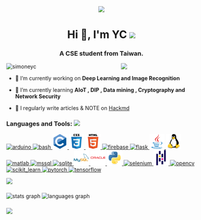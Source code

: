 <!--
**simoneyc/simoneyc** is a ✨ _special_ ✨ repository because its `README.md` (this file) appears on your GitHub profile.

Here are some ideas to get you started:

- 🔭 I’m currently working on ...
- 🌱 I’m currently learning ...
- 👯 I’m looking to collaborate on ...
- 🤔 I’m looking for help with ...
- 💬 Ask me about ...
- 📫 How to reach me: ...
- 😄 Pronouns: ...
- ⚡ Fun fact: ...
-->

<div id="header" align="center">
  <img src="https://media.giphy.com/media/v1.Y2lkPTc5MGI3NjExdGZ6dHJjZGdnM3hwYW4za21lajdiMjhueHdhaXB6NmFqMm84cWplciZlcD12MV9pbnRlcm5hbF9naWZfYnlfaWQmY3Q9cw/DKyjRV7y5AcOswAlBr/giphy.gif" width="300"/>
</div>
<h1 align="center">Hi 👋, I'm YC
<img src="https://media.giphy.com/media/v1.Y2lkPTc5MGI3NjExeDV6enk2dzZrZGxia2RpMXNyYmkyaTVveHR2MjB6Y2ZoOGM2MjRseSZlcD12MV9pbnRlcm5hbF9naWZfYnlfaWQmY3Q9cw/t6Kf2qs5fgWiAlOig5/giphy.gif" width="50"/>
</h1>

<h3 align="center">A CSE student from Taiwan.</h3>
<p align="left"> <img align="right" src="https://media.giphy.com/media/v1.Y2lkPTc5MGI3NjExMTdweXd4c2loazF2ZjkweXU1YjJ0M2I0djJ3bHl4Z3gzMXBoOW80byZlcD12MV9pbnRlcm5hbF9naWZfYnlfaWQmY3Q9cw/cL117RnDXqzQmyI5Be/giphy.gif" width="200"/><img src="https://komarev.com/ghpvc/?username=simoneyc&label=Profile%20views&color=0e75b6&style=flat" alt="simoneyc" /> </p>

- 🔭 I’m currently working on **Deep Learning and Image Recognition**

- 🌱 I’m currently learning **AIoT , DIP , Data mining , Cryptography and Network Security**

- 📝 I regularly write articles & NOTE on [Hackmd](https://hackmd.io/@simoneYC)

<h3 align="left">Languages and Tools:
<img src="https://media.giphy.com/media/v1.Y2lkPTc5MGI3NjExNTIxMXRxc2dtdmZjb3Q0c2kxNHpvdWxxMTllMWc4eWk5MDM0dzhndSZlcD12MV9pbnRlcm5hbF9naWZfYnlfaWQmY3Q9cw/tOJDs3ku2dRjVyqKLn/giphy.gif" width="100"/>

</h3>
<p align="left"> 
  <a href="https://www.arduino.cc/" target="_blank" rel="noreferrer"> <img src="https://cdn.worldvectorlogo.com/logos/arduino-1.svg" alt="arduino" width="40" height="40"/> </a> 
  <a href="https://www.gnu.org/software/bash/" target="_blank" rel="noreferrer"> <img src="https://www.vectorlogo.zone/logos/gnu_bash/gnu_bash-icon.svg" alt="bash" width="40" height="40"/> </a> 
  <a href="https://www.cprogramming.com/" target="_blank" rel="noreferrer"> <img src="https://raw.githubusercontent.com/devicons/devicon/master/icons/c/c-original.svg" alt="c" width="40" height="40"/> </a> 
  <a href="https://www.w3schools.com/css/" target="_blank" rel="noreferrer"> <img src="https://raw.githubusercontent.com/devicons/devicon/master/icons/css3/css3-original-wordmark.svg" alt="css3" width="40" height="40"/> </a> 
  <a href="https://www.w3.org/html/" target="_blank" rel="noreferrer"> <img src="https://raw.githubusercontent.com/devicons/devicon/master/icons/html5/html5-original-wordmark.svg" alt="html5" width="40" height="40"/> </a> 
  <a href="https://firebase.google.com/" target="_blank" rel="noreferrer"> <img src="https://www.vectorlogo.zone/logos/firebase/firebase-icon.svg" alt="firebase" width="40" height="40"/> </a> 
  <a href="https://flask.palletsprojects.com/" target="_blank" rel="noreferrer"> <img src="https://www.vectorlogo.zone/logos/pocoo_flask/pocoo_flask-icon.svg" alt="flask" width="40" height="40"/> </a> 
  <a href="https://www.java.com" target="_blank" rel="noreferrer"> <img src="https://raw.githubusercontent.com/devicons/devicon/master/icons/java/java-original.svg" alt="java" width="40" height="40"/> </a> 
  <a href="https://www.linux.org/" target="_blank" rel="noreferrer"> <img src="https://raw.githubusercontent.com/devicons/devicon/master/icons/linux/linux-original.svg" alt="linux" width="40" height="40"/> </a> 
  <a href="https://www.mathworks.com/" target="_blank" rel="noreferrer"> <img src="https://upload.wikimedia.org/wikipedia/commons/2/21/Matlab_Logo.png" alt="matlab" width="40" height="40"/> </a> 
  <a href="https://www.microsoft.com/en-us/sql-server" target="_blank" rel="noreferrer"> <img src="https://www.svgrepo.com/show/303229/microsoft-sql-server-logo.svg" alt="mssql" width="40" height="40"/> </a> 
  <a href="https://www.sqlite.org/" target="_blank" rel="noreferrer"> <img src="https://www.vectorlogo.zone/logos/sqlite/sqlite-icon.svg" alt="sqlite" width="40" height="40"/> </a>
  <a href="https://www.mysql.com/" target="_blank" rel="noreferrer"> <img src="https://raw.githubusercontent.com/devicons/devicon/master/icons/mysql/mysql-original-wordmark.svg" alt="mysql" width="40" height="40"/> </a> 
  <a href="https://www.oracle.com/" target="_blank" rel="noreferrer"> <img src="https://raw.githubusercontent.com/devicons/devicon/master/icons/oracle/oracle-original.svg" alt="oracle" width="40" height="40"/> </a> 
  <a href="https://www.python.org" target="_blank" rel="noreferrer"> <img src="https://raw.githubusercontent.com/devicons/devicon/master/icons/python/python-original.svg" alt="python" width="40" height="40"/> </a> 
  <a href="https://www.selenium.dev" target="_blank" rel="noreferrer"> <img src="https://raw.githubusercontent.com/detain/svg-logos/780f25886640cef088af994181646db2f6b1a3f8/svg/selenium-logo.svg" alt="selenium" width="40" height="40"/> </a> 
  <a href="https://pandas.pydata.org/" target="_blank" rel="noreferrer"> <img src="https://raw.githubusercontent.com/devicons/devicon/2ae2a900d2f041da66e950e4d48052658d850630/icons/pandas/pandas-original.svg" alt="pandas" width="40" height="40"/> </a> 
  <a href="https://opencv.org/" target="_blank" rel="noreferrer"> <img src="https://www.vectorlogo.zone/logos/opencv/opencv-icon.svg" alt="opencv" width="40" height="40"/> </a> 
  <a href="https://scikit-learn.org/" target="_blank" rel="noreferrer"> <img src="https://upload.wikimedia.org/wikipedia/commons/0/05/Scikit_learn_logo_small.svg" alt="scikit_learn" width="40" height="40"/> </a> 
  <a href="https://pytorch.org/" target="_blank" rel="noreferrer"> <img src="https://www.vectorlogo.zone/logos/pytorch/pytorch-icon.svg" alt="pytorch" width="40" height="40"/> </a> 
  <a href="https://www.tensorflow.org" target="_blank" rel="noreferrer"> <img src="https://www.vectorlogo.zone/logos/tensorflow/tensorflow-icon.svg" alt="tensorflow" width="40" height="40"/> </a></p>

<div align="left" style="display: flex;">
  <img src="https://media.giphy.com/media/v1.Y2lkPTc5MGI3NjExbHBvYXM4ZXZjejdrcHVncXNjczRrbGphbmtuMnYxNWx4dHhjMzVmbyZlcD12MV9pbnRlcm5hbF9naWZfYnlfaWQmY3Q9cw/Y4hGOHtho9VS6jI89U/giphy.gif" width="300"/>
  
  
</div> 

<!--
<img align="right" src="https://media.giphy.com/media/v1.Y2lkPTc5MGI3NjExMTdweXd4c2loazF2ZjkweXU1YjJ0M2I0djJ3bHl4Z3gzMXBoOW80byZlcD12MV9pbnRlcm5hbF9naWZfYnlfaWQmY3Q9cw/cL117RnDXqzQmyI5Be/giphy.gif" width="200"/>

<div id="header" align="left">
  <img src="gif/8879cc37ec2942ebae114356c84f2ab7.jpg.75d2621885d0da94428b11f5a1c9ac31.jpg" width="500"/>
</div>
<div id="header" align="right">
  <img src="https://media.giphy.com/media/v1.Y2lkPTc5MGI3NjExbHBvYXM4ZXZjejdrcHVncXNjczRrbGphbmtuMnYxNWx4dHhjMzVmbyZlcD12MV9pbnRlcm5hbF9naWZfYnlfaWQmY3Q9cw/Y4hGOHtho9VS6jI89U/giphy.gif" width="500"/>
</div>
-->
<!--

<p>&nbsp;<img align="center" src="https://github-readme-stats.vercel.app/api?username=simoneyc&show_icons=true&theme=highcontrast&title_color=ffffff&text_color=ffffff&locale=en" alt="simoneyc" /></p>
-->
###

<div align="left">
  <img src="https://github-readme-stats.vercel.app/api?username=simoneyc&hide_title=false&hide_rank=false&show_icons=true&include_all_commits=true&count_private=true&disable_animations=false&theme=noctis_minimus&locale=en&hide_border=true&order=1" height="150" alt="stats graph"  />
  <img src="https://github-readme-stats.vercel.app/api/top-langs?username=simoneyc&locale=en&hide_title=false&layout=compact&card_width=320&langs_count=5&theme=noctis_minimus&hide_border=true&order=2" height="150" alt="languages graph"  />
</div>

###

<div id="header" align="left">
  <img src="https://media.giphy.com/media/HTCtdDyPCHXGmHSo6x/giphy.gif" width="150"/>
</div>
